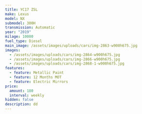 ```yaml
---
title: YC17 ZSL
make: Lexus
model: NX
submodel: 300H
transmission: Automatic
year: "2019"
milage: 10000
fuel_type: Diesel
main_image: /assets/images/uploads/cars/img-2863-w900h675.jpg
images:
  - /assets/images/uploads/cars/img-2864-w900h675.jpg
  - /assets/images/uploads/cars/img-2866-w900h675.jpg
  - /assets/images/uploads/cars/img-2868-1-w900h675.jpg
features:
  - feature: Metallic Paint
  - feature: 12 Months MOT
  - feature: Electric Mirrors
price:
  amount: 180
  interval: weekly
hidden: false
description: dd
---
```

